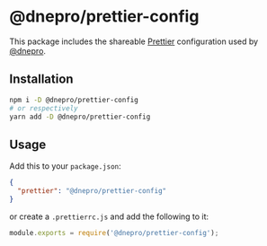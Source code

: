 # @dnepro/prettier-config

This package includes the shareable [Prettier](https://prettier.io/) configuration used by [@dnepro](https://github.com/dnepro).

## Installation

```bash
npm i -D @dnepro/prettier-config
# or respectively
yarn add -D @dnepro/prettier-config
```

## Usage

Add this to your `package.json`:

```json
{
  "prettier": "@dnepro/prettier-config"
}
```

or create a `.prettierrc.js` and add the following to it:

```js
module.exports = require('@dnepro/prettier-config');
```

